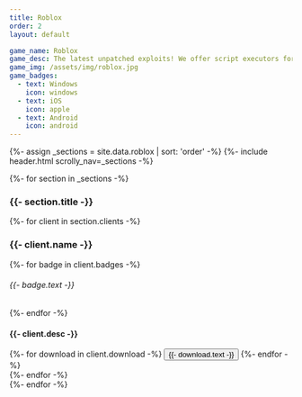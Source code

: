 ```yaml
---
title: Roblox
order: 2
layout: default

game_name: Roblox
game_desc: The latest unpatched exploits! We offer script executors for all platforms, external AI aimbots, external ESP, and more!
game_img: /assets/img/roblox.jpg
game_badges:
  - text: Windows
    icon: windows
  - text: iOS
    icon: apple
  - text: Android
    icon: android
---
```

{%- assign _sections = site.data.roblox | sort: 'order' -%}
{%- include header.html scrolly_nav=_sections -%}
<!-- Main -->
<div id="main">
    <article class="shade-two">
        <div class="container">
            <div id="main-container">
                <div id="section-container">
                    {%- for section in _sections -%}
                        <div id="{{- section.title | downcase | replace:' ','-' -}}">
                        <h3>{{- section.title -}}</h3>
                            <section class="grid-container">
                                {%- for client in section.clients -%}
                                    <div class="grid-item">
                                        <h3>{{- client.name -}}</h3>
                                        <div class="badges">
                                            {%- for badge in client.badges -%}
                                                <h6 class="badge rainbow_{{- badge.class -}}">{{- badge.text -}}</h6>
                                            {%- endfor -%}
                                        </div>
                                        <h4 class="section-text">
                                            {{- client.desc -}}
                                        </h4>
                                        <div>
                                            {%- for download in client.download -%}
                                                <button class="glow-on-hover" onclick="window.location.href='{% if download.link %}/ads.html?ad={{- download.link -}}{% endif %}{% if download.direct %}{{- download.direct -}}{% endif %}';"><span class="icon{% if download.brand %}-b{% endif %} fa-{{- download.icon -}}">{{- download.text -}}</span></button>
                                            {%- endfor -%}
                                        </div>
                                    </div>
                                {%- endfor -%}
                            </section>
                        </div>
                    {%- endfor -%}
                </div>
            </div>
        </div>
    </article>
</div>